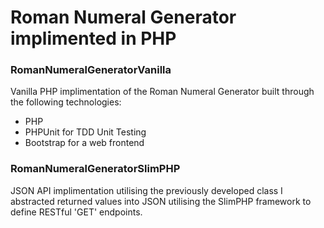 # Roman Numeral Generator implimented in PHP

### RomanNumeralGeneratorVanilla

Vanilla PHP implimentation of the Roman Numeral Generator built through the following technologies:

- PHP
- PHPUnit for TDD Unit Testing
- Bootstrap for a web frontend

### RomanNumeralGeneratorSlimPHP

JSON API implimentation utilising the previously developed class I abstracted returned values into JSON utilising the SlimPHP framework to define RESTful 'GET' endpoints.